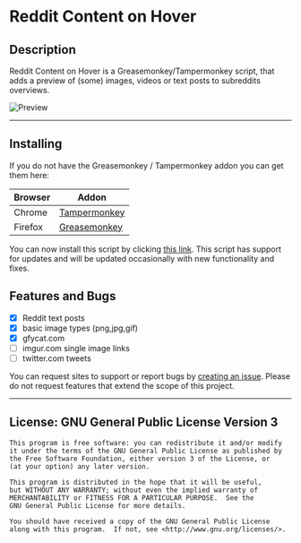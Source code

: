 Reddit Content on Hover
==
Description
--
Reddit Content on Hover is a Greasemonkey/Tampermonkey script, that adds a preview of (some) images, videos or text posts to subreddits overviews.

![Preview](http://i.imgur.com/AlZ1A1t.png)
___
Installing
--

If you do not have the Greasemonkey / Tampermonkey addon you can get them here:

| Browser  | Addon |
| ------------- | ------------- |
| Chrome  | [Tampermonkey](https://chrome.google.com/webstore/detail/dhdgffkkebhmkfjojejmpbldmpobfkfo)  |
| Firefox  | [Greasemonkey](https://addons.mozilla.org/en-US/firefox/addon/greasemonkey/)  |

You can now install this script by clicking [this link](https://github.com/dracool/rContentOnHover/raw/master/build/rcoh.user.js).
This script has support for updates and will be updated occasionally with new functionality and fixes.

Features and Bugs
--
- [x] Reddit text posts
- [x] basic image types (png,jpg,gif)
- [x] gfycat.com
- [ ] imgur.com single image links
- [ ] twitter.com tweets

You can request sites to support or report bugs by [creating an issue](https://github.com/dracool/rContentOnHover/issues/new). Please do not request features that extend the scope of this project.
___
License: GNU General Public License Version 3
--
    This program is free software: you can redistribute it and/or modify
    it under the terms of the GNU General Public License as published by
    the Free Software Foundation, either version 3 of the License, or
    (at your option) any later version.

    This program is distributed in the hope that it will be useful,
    but WITHOUT ANY WARRANTY; without even the implied warranty of
    MERCHANTABILITY or FITNESS FOR A PARTICULAR PURPOSE.  See the
    GNU General Public License for more details.

    You should have received a copy of the GNU General Public License
    along with this program.  If not, see <http://www.gnu.org/licenses/>.
